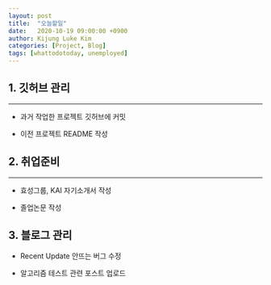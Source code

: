 ```yaml
---
layout: post
title:  "오늘할일"
date:   2020-10-19 09:00:00 +0900
author: Kijung Luke Kim
categories: [Project, Blog]
tags: [whattodotoday, unemployed]
---
```


## 1. 깃허브 관리
---
 
- 과거 작업한 프로젝트 깃허브에 커밋

- 이전 프로젝트 README 작성

## 2. 취업준비
---

- 효성그룹, KAI 자기소개서 작성

- 졸업논문 작성

## 3. 블로그 관리

- Recent Update 안뜨는 버그 수정

- 알고리즘 테스트 관련 포스트 업로드